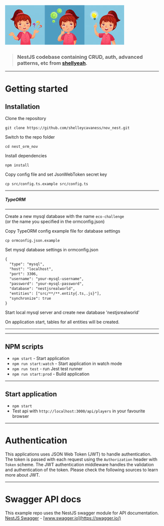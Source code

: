 # ![Node/Express/TypeOrm](girl_idea.png)


> ### NestJS codebase containing CRUD, auth, advanced patterns, etc from [shellyeah](https://shelleycavaness.github.io/shellyeah/).


----------

# Getting started

## Installation

Clone the repository

    git clone https://github.com/shelleycavaness/nov_nest.git

Switch to the repo folder

    cd nest_orm_nov
    
Install dependencies
    
    npm install

Copy config file and set JsonWebToken secret key

    cp src/config.ts.example src/config.ts
    


----------

##### TypeORM

----------

Create a new mysql database with the name `eco-challenge`\
(or the name you specified in the ormconfig.json)

Copy TypeORM config example file for database settings

    cp ormconfig.json.example
    
Set mysql database settings in ormconfig.json

    {
      "type": "mysql",
      "host": "localhost",
      "port": 3306,
      "username": "your-mysql-username",
      "password": "your-mysql-password",
      "database": "nestjsrealworld",
      "entities": ["src/**/**.entity{.ts,.js}"],
      "synchronize": true
    }
    
Start local mysql server and create new database 'nestjsrealworld'

On application start, tables for all entities will be created.

----------

----------

## NPM scripts

- `npm start` - Start application
- `npm run start:watch` - Start application in watch mode
- `npm run test` - run Jest test runner 
- `npm run start:prod` - Build application

----------



## Start application

- `npm start`
- Test api with `http://localhost:3000/api/players` in your favourite browser

----------

# Authentication
 
This applications uses JSON Web Token (JWT) to handle authentication. The token is passed with each request using the `Authorization` header with `Token` scheme. The JWT authentication middleware handles the validation and authentication of the token. Please check the following sources to learn more about JWT.

----------
 
# Swagger API docs

This example repo uses the NestJS swagger module for API documentation. [NestJS Swagger](https://github.com/nestjs/swagger) - [www.swagger.io](https://swagger.io/)        